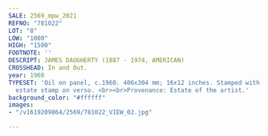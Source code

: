 ```yaml
---
SALE: 2569_mpw_2021
REFNO: "781022"
LOT: "8"
LOW: "1000"
HIGH: "1500"
FOOTNOTE: ''
DESCRIPT: JAMES DAUGHERTY (1887 - 1974, AMERICAN)
CROSSHEAD: In and Out.
year: 1960
TYPESET: 'Oil on panel, c.1960. 406x304 mm; 16x12 inches. Stamped with the artist''s
  estate stamp on verso. <br><br>Provenance: Estate of the artist.'
background_color: "#ffffff"
images:
- "/v1619209864/2569/781022_VIEW_02.jpg"

---
```

